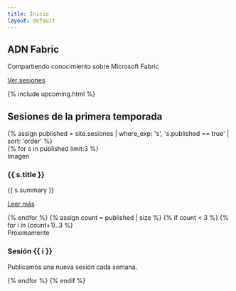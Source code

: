 ```yaml
---
title: Inicio
layout: default
---
```

<section class="hero">
  <h1>ADN Fabric</h1>
  <p>Compartiendo conocimiento sobre Microsoft Fabric</p>
  <a class="btn" href="{{ '/sesiones/' | relative_url }}">Ver sesiones</a>
</section>

{% include upcoming.html %}

<section class="section">
  <h2>Sesiones de la primera temporada</h2>
  {% assign published = site.sesiones | where_exp: 's', 's.published == true' | sort: 'order' %}
  <div class="card-grid">
    {% for s in published limit:3 %}
      <article class="card">
        <div class="placeholder">Imagen</div>
        <h3>{{ s.title }}</h3>
        <p>{{ s.summary }}</p>
        <p><a class="btn" href="{{ s.url | relative_url }}">Leer más</a></p>
      </article>
    {% endfor %}
    {% assign count = published | size %}
    {% if count < 3 %}
      {% for i in (count+1)..3 %}
      <article class="card">
        <div class="placeholder">Próximamente</div>
        <h3>Sesión {{ i }}</h3>
        <p>Publicamos una nueva sesión cada semana.</p>
      </article>
      {% endfor %}
    {% endif %}
  </div>
</section>